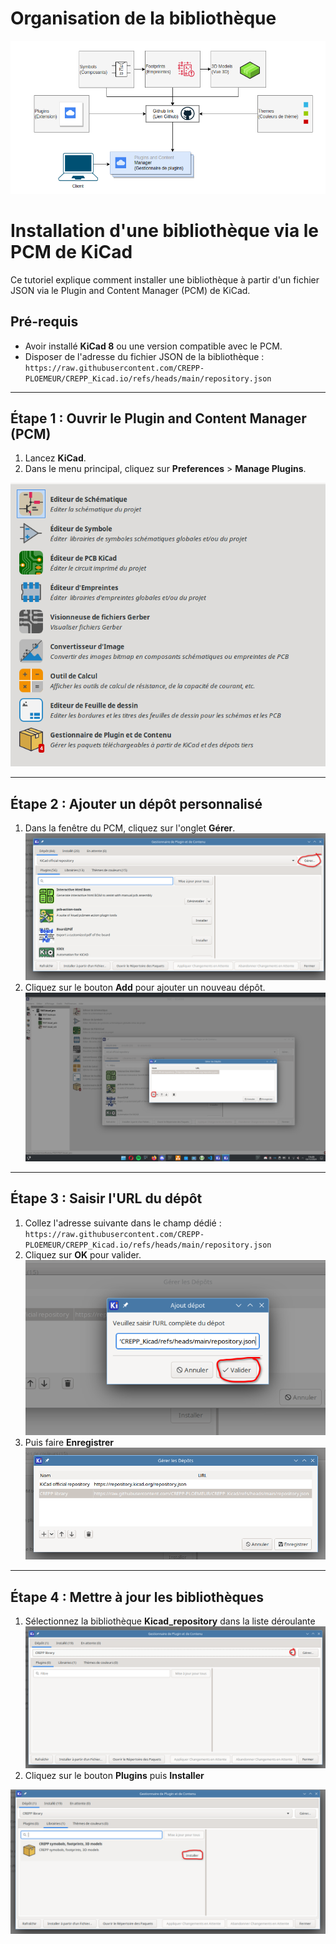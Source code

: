 # Organisation de la bibliothèque

![Capture d'écran 1](resources/Git_flowchart.png)

# Installation d'une bibliothèque via le PCM de KiCad

Ce tutoriel explique comment installer une bibliothèque à partir d'un fichier JSON via le Plugin and Content Manager (PCM) de KiCad.

## Pré-requis

- Avoir installé **KiCad 8** ou une version compatible avec le PCM.
- Disposer de l'adresse du fichier JSON de la bibliothèque :  
  `https://raw.githubusercontent.com/CREPP-PLOEMEUR/CREPP_Kicad.io/refs/heads/main/repository.json`

---

## Étape 1 : Ouvrir le Plugin and Content Manager (PCM)

1. Lancez **KiCad**.
2. Dans le menu principal, cliquez sur **Preferences** > **Manage Plugins**.

![Capture d'écran 1](resources/PCM1.png)

---

## Étape 2 : Ajouter un dépôt personnalisé

1. Dans la fenêtre du PCM, cliquez sur l'onglet **Gérer**.
![Capture d'écran 2](resources/PCM2.png)
2. Cliquez sur le bouton **Add** pour ajouter un nouveau dépôt.
![Capture d'écran 3](resources/PCM3.png)

---

## Étape 3 : Saisir l'URL du dépôt

1. Collez l'adresse suivante dans le champ dédié :  
   `https://raw.githubusercontent.com/CREPP-PLOEMEUR/CREPP_Kicad.io/refs/heads/main/repository.json`
2. Cliquez sur **OK** pour valider.
![Capture d'écran 4](resources/PCM4.png)
3. Puis faire **Enregistrer**
![Capture d'écran 5](resources/PCM5.png)

---

## Étape 4 : Mettre à jour les bibliothèques

1. Sélectionnez la bibliothèque **Kicad_repository** dans la liste déroulante
![Capture d'écran 6](resources/PCM6.png)
2. Cliquez sur le bouton **Plugins** puis **Installer**

![Capture d'écran 7](resources/PCM7.png)


